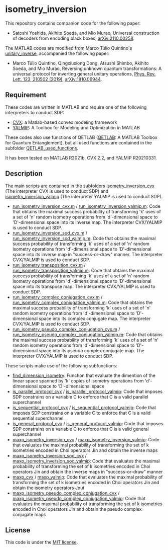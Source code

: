 # isometry_inversion

This repository contains companion code for the following paper:

- Satoshi Yoshida, Akihito Soeda, and Mio Murao, Universal construction of decoders from encoding black boxes, [arXiv:2110.00258][1].

The MATLAB codes are modified from Marco Túlio Quintino's [unitary_inverse][2], accompanied the following paper:

- Marco Túlio Quintino, Qingxiuxiong Dong, Atsushi Shimbo, Akihito Soeda, and Mio Murao, Reversing unknown quantum transformations: A universal protocol for inverting general unitary operations, [Phys. Rev. Lett. 123, 210502 (2019)][3], [arXiv:1810.06944][4].

## Requirement

These codes are written in MATLAB and require one of the following interpreters to conduct SDP:

- [CVX][5]: a Matlab-based convex modeling framework
- [YALMIP][6]: A Toolbox for Modeling and Optimization in MATLAB

These codes also use functions of QETLAB ([QETLAB][7]: A MATLAB Toolbox for Quantum Entanglement), but all used functions are contained in the subfolder [QETLAB_used_functions](https://github.com/sy3104/isometry_inversion/tree/main/QETLAB_used_functions).

It has been tested on MATLAB R2021b, CVX 2.2, and YALMIP R20210331.

## Description

The main scripts are contained in the subfolders [isometry_inversion_cvx](https://github.com/sy3104/isometry_inversion/tree/main/isometry_inversion_cvx) (The interpreter CVX is used to conduct SDP) and [isometry_inversion_yalmip](https://github.com/sy3104/isometry_inversion/tree/main/isometry_inversion_yalmip) (The interpreter YALMIP is used to conduct SDP).

- [run_isometry_inversion_cvx.m](https://github.com/sy3104/isometry_inversion/blob/main/isometry_inversion_cvx/run_isometry_inversion_cvx.m) / [run_isometry_inversion_yalmip.m](https://github.com/sy3104/isometry_inversion/blob/main/isometry_inversion_yalmip/maxp_isometry_inversion_yalmip.m): Code that obtains the maximal success probability of transforming 'k' uses of a set of 'n' random isometry operations from 'd'-dimensional space to 'D'-dimensional space into its inverse map. The interpreter CVX/YALMIP is used to conduct SDP.
- [run_isometry_inversion_sod_cvx.m](https://github.com/sy3104/isometry_inversion/blob/main/isometry_inversion_cvx/run_isometry_inversion_sod_cvx.m) / [run_isometry_inversion_sod_yalmip.m](https://github.com/sy3104/isometry_inversion/blob/main/isometry_inversion_cvx/run_isometry_inversion_sod_yalmip.m): Code that obtains the maximal success probability of transforming 'k' uses of a set of 'n' random isometry operations from 'd'-dimensional space to 'D'-dimensional space into its inverse map in "success-or-draw" manner. The interpreter CVX/YALMIP is used to conduct SDP.
- [run_isometry_transposition_cvx.m](https://github.com/sy3104/isometry_inversion/blob/main/isometry_inversion_cvx/run_isometry_transposition_cvx.m) / [run_isometry_transposition_yalmip.m](https://github.com/sy3104/isometry_inversion/blob/main/isometry_inversion_yalmip/maxp_isometry_transposition_yalmip.m): Code that obtains the maximal success probability of transforming 'k' uses of a set of 'n' random isometry operations from 'd'-dimensional space to 'D'-dimensional space into its transpose map. The interpreter CVX/YALMIP is used to conduct SDP.
- [run_isometry_complex_conjugation_cvx.m](https://github.com/sy3104/isometry_inversion/blob/main/isometry_inversion_cvx/run_isometry_complex_conjugation_cvx.m) / [run_isometry_complex_conjugation_yalmip.m](https://github.com/sy3104/isometry_inversion/blob/main/isometry_inversion_yalmip/maxp_isometry_complex_conjugation_yalmip.m): Code that obtains the maximal success probability of transforming 'k' uses of a set of 'n' random isometry operations from 'd'-dimensional space to 'D'-dimensional space into its complex conjugate map. The interpreter CVX/YALMIP is used to conduct SDP.
- [run_isometry_pseudo_complex_conjugation_cvx.m](https://github.com/sy3104/isometry_inversion/blob/main/isometry_inversion_cvx/run_isometry_pseudo_complex_conjugation_cvx.m) / [run_isometry_pseudo_complex_conjugation_yalmip.m](https://github.com/sy3104/isometry_inversion/blob/main/isometry_inversion_yalmip/maxp_isometry_pseudo_complex_conjugation_yalmip.m): Code that obtains the maximal success probability of transforming 'k' uses of a set of 'n' random isometry operations from 'd'-dimensional space to 'D'-dimensional space into its pseudo complex conjugate map. The interpreter CVX/YALMIP is used to conduct SDP.

These scripts make use of the following subfunctions:

- [find_dimension_isometry](https://github.com/sy3104/isometry_inversion/blob/main/find_dimension/find_dimension_isometry.m): Function that evaluate the dimention of the linear space spanned by 'k' copies of isometry operations from 'd'-dimensional space to 'D'-dimensional space
- [is_parallel_protocol_cvx](https://github.com/sy3104/isometry_inversion/blob/main/isometry_inversion_cvx/is_parallel_protocol_cvx.m) / [is_parallel_protocol_yalmip](https://github.com/sy3104/isometry_inversion/blob/main/isometry_inversion_yalmip/is_parallel_protocol_yalmip.m): Code that imposes SDP constrains on a variable C to enforce that C is a valid parallel superchannel
- [is_sequential_protocol_cvx](https://github.com/sy3104/isometry_inversion/blob/main/isometry_inversion_cvx/is_sequential_protocol_cvx.m) / [is_sequential_protocol_yalmip](https://github.com/sy3104/isometry_inversion/blob/main/isometry_inversion_yalmip/is_sequential_protocol_yalmip.m): Code that imposes SDP constrains on a variable C to enforce that C is a valid sequential superchannel
- [is_general_protocol_cvx](https://github.com/sy3104/isometry_inversion/blob/main/isometry_inversion_cvx/is_general_protocol_cvx.m) / [is_general_protocol_yalmip](https://github.com/sy3104/isometry_inversion/blob/main/isometry_inversion_yalmip/is_general_protocol_yalmip.m): Code that imposes SDP constrains on a variable C to enforce that C is a valid general superchannel
- [maxp_isometry_inversion_cvx](https://github.com/sy3104/isometry_inversion/blob/main/isometry_inversion_cvx/maxp_isometry_inversion_cvx.m) / [maxp_isometry_inversion_yalmip](https://github.com/sy3104/isometry_inversion/blob/main/isometry_inversion_yalmip/maxp_isometry_inversion_yalmip.m): Code that evaluates the maximal probability of transforming the set of k isometries encoded in Choi operators Jin and obtain the inverse maps
- [maxp_isometry_inversion_sod_cvx](https://github.com/sy3104/isometry_inversion/blob/main/isometry_inversion_cvx/maxp_isometry_inversion_sod_cvx.m) / [maxp_isometry_inversion_sod_yalmip](https://github.com/sy3104/isometry_inversion/blob/main/isometry_inversion_yalmip/maxp_isometry_inversion_sod_yalmip.m): Code that evaluates the maximal probability of transforming the set of k isometries encoded in Choi operators Jin and obtain the inverse maps in "success-or-draw" manner
- [maxp_cvx](https://github.com/sy3104/isometry_inversion/blob/main/isometry_inversion_cvx/maxp_cvx.m) / [maxp_yalmip](https://github.com/sy3104/isometry_inversion/blob/main/isometry_inversion_yalmip/maxp_yalmip.m): Code that evaluates the maximal probability of transforming the set of k isometries encoded in Choi operators Jin and obtain the isometry operators Jout
- [maxp_isometry_pseudo_complex_conjugation_cvx](https://github.com/sy3104/isometry_inversion/blob/main/isometry_inversion_cvx/maxp_isometry_pseudo_complex_conjugation_cvx.m) / [maxp_isometry_pseudo_complex_conjugation_yalmip](https://github.com/sy3104/isometry_inversion/blob/main/isometry_inversion_yalmip/maxp_isometry_pseudo_complex_conjugation_yalmip.m): Code that evaluates the maximal probability of transforming the set of k isometries encoded in Choi operators Jin and obtain the pseudo complex conjugate maps


## License

This code is under the [MIT license](https://opensource.org/licenses/MIT).


[1]:https://arxiv.org/abs/2110.00258
[2]:https://github.com/mtcq/unitary_inverse
[3]:https://journals.aps.org/prl/abstract/10.1103/PhysRevLett.123.210502
[4]:https://arxiv.org/abs/1810.06944
[5]:http://cvxr.com
[6]:https://yalmip.github.io
[7]:https://qetlab.com
